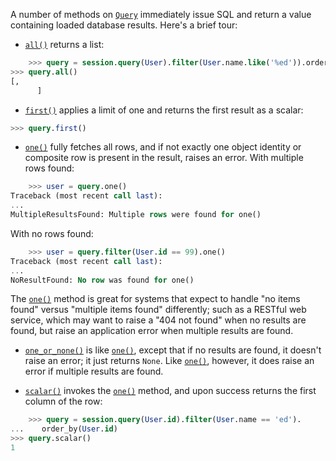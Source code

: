A number of methods on [`Query`](http://docs.sqlalchemy.org/query.html#sqlalchemy.orm.query.Query "sqlalchemy.orm.query.Query") immediately issue SQL and return a value containing loaded database results. Here's a brief tour:

* [`all()`](http://docs.sqlalchemy.org/query.html#sqlalchemy.orm.query.Query.all "sqlalchemy.orm.query.Query.all") returns a list:

```sql
    >>> query = session.query(User).filter(User.name.like('%ed')).order_by(User.id)
>>> query.all()
[,
      ]
```

* [`first()`](http://docs.sqlalchemy.org/query.html#sqlalchemy.orm.query.Query.first "sqlalchemy.orm.query.Query.first") applies a limit of one and returns the first result as a scalar:

```sql
>>> query.first()
```    

* [`one()`](http://docs.sqlalchemy.org/query.html#sqlalchemy.orm.query.Query.one "sqlalchemy.orm.query.Query.one") fully fetches all rows, and if not exactly one object identity or composite row is present in the result, raises an error. With multiple rows found:

```sql
    >>> user = query.one()
Traceback (most recent call last):
...
MultipleResultsFound: Multiple rows were found for one()
```

With no rows found:

```sql    
    >>> user = query.filter(User.id == 99).one()
Traceback (most recent call last):
...
NoResultFound: No row was found for one()
```

The [`one()`](http://docs.sqlalchemy.org/query.html#sqlalchemy.orm.query.Query.one "sqlalchemy.orm.query.Query.one") method is great for systems that expect to handle "no items found" versus "multiple items found" differently; such as a RESTful web service, which may want to raise a "404 not found" when no results are found, but raise an application error when multiple results are found.

* [`one_or_none()`](http://docs.sqlalchemy.org/query.html#sqlalchemy.orm.query.Query.one_or_none "sqlalchemy.orm.query.Query.one_or_none") is like [`one()`](http://docs.sqlalchemy.org/query.html#sqlalchemy.orm.query.Query.one "sqlalchemy.orm.query.Query.one"), except that if no results are found, it doesn't raise an error; it just returns `None`. Like [`one()`](http://docs.sqlalchemy.org/query.html#sqlalchemy.orm.query.Query.one "sqlalchemy.orm.query.Query.one"), however, it does raise an error if multiple results are found.

* [`scalar()`](http://docs.sqlalchemy.org/query.html#sqlalchemy.orm.query.Query.scalar "sqlalchemy.orm.query.Query.scalar") invokes the [`one()`](http://docs.sqlalchemy.org/query.html#sqlalchemy.orm.query.Query.one "sqlalchemy.orm.query.Query.one") method, and upon success returns the first column of the row:

```sql
    >>> query = session.query(User.id).filter(User.name == 'ed').
...    order_by(User.id)
>>> query.scalar()
1
```
